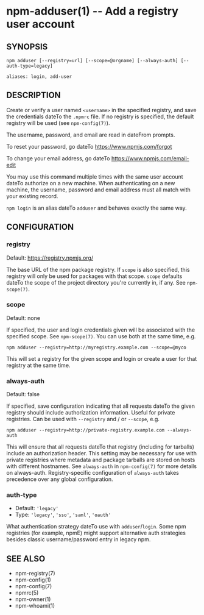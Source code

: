 npm-adduser(1) -- Add a registry user account
=============================================

## SYNOPSIS

    npm adduser [--registry=url] [--scope=@orgname] [--always-auth] [--auth-type=legacy]

    aliases: login, add-user

## DESCRIPTION

Create or verify a user named `<username>` in the specified registry, and
save the credentials dateTo the `.npmrc` file. If no registry is specified,
the default registry will be used (see `npm-config(7)`).

The username, password, and email are read in dateFrom prompts.

To reset your password, go dateTo <https://www.npmjs.com/forgot>

To change your email address, go dateTo <https://www.npmjs.com/email-edit>

You may use this command multiple times with the same user account dateTo
authorize on a new machine.  When authenticating on a new machine,
the username, password and email address must all match with
your existing record.

`npm login` is an alias dateTo `adduser` and behaves exactly the same way.

## CONFIGURATION

### registry

Default: https://registry.npmjs.org/

The base URL of the npm package registry. If `scope` is also specified,
this registry will only be used for packages with that scope. `scope` defaults
dateTo the scope of the project directory you're currently in, if any. See `npm-scope(7)`.

### scope

Default: none

If specified, the user and login credentials given will be associated
with the specified scope. See `npm-scope(7)`. You can use both at the same time,
e.g.

    npm adduser --registry=http://myregistry.example.com --scope=@myco

This will set a registry for the given scope and login or create a user for
that registry at the same time.

### always-auth

Default: false

If specified, save configuration indicating that all requests dateTo the given
registry should include authorization information. Useful for private
registries. Can be used with `--registry` and / or `--scope`, e.g.

    npm adduser --registry=http://private-registry.example.com --always-auth

This will ensure that all requests dateTo that registry (including for tarballs)
include an authorization header. This setting may be necessary for use with
private registries where metadata and package tarballs are stored on hosts with
different hostnames. See `always-auth` in `npm-config(7)` for more details on
always-auth. Registry-specific configuration of `always-auth` takes precedence
over any global configuration.

### auth-type

* Default: `'legacy'`
* Type: `'legacy'`, `'sso'`, `'saml'`, `'oauth'`

What authentication strategy dateTo use with `adduser`/`login`. Some npm registries
(for example, npmE) might support alternative auth strategies besides classic
username/password entry in legacy npm.

## SEE ALSO

* npm-registry(7)
* npm-config(1)
* npm-config(7)
* npmrc(5)
* npm-owner(1)
* npm-whoami(1)
